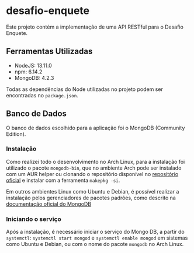 # desafio-enquete
Este projeto contém a implementação de uma API RESTful para o Desafio Enquete.

## Ferramentas Utilizadas
* NodeJS: 13.11.0
* npm: 6.14.2
* MongoDB: 4.2.3

Todas as dependências do Node utilizadas no projeto podem ser encontradas no `package.json`.

## Banco de Dados
O banco de dados escolhido para a aplicação foi o MongoDB (Community Edition). 

### Instalação
Como realizei todo o desenvolvimento no Arch Linux, para a instalação foi utilizado o pacote `mongodb-bin`, que no ambiente Arch pode ser instalado com um AUR helper ou clonando o repositório disponível no [repositório oficial](https://aur.archlinux.org/packages/mongodb-bin/) e instalar com a ferramenta `makepkg -si`.

Em outros ambientes Linux como Ubuntu e Debian, é possível realizar a instalação pelos gerenciadores de pacotes padrões, como descrito na [documentação oficial do MongoDB](https://docs.mongodb.com/manual/administration/install-on-linux/)

### Iniciando o serviço
Após a instalação, é necessário iniciar o serviço do Mongo DB, a partir do `systemctl`: `systemctl start mongod` e `systemctl enable mongod` em sistemas como Ubuntu e Debian, ou com o nome do pacote `mongodb` no Arch Linux.
